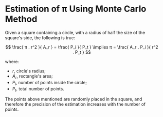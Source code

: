 # Estimation of π Using Monte Carlo Method

Given a square containing a circle, with a radius of half the size of the square's side, the following is true:

$$ \frac{ π . r^2 }{ A_r } = \frac{ P_i }{ P_t } \implies π = \frac{ A_r . P_i }{ r^2 . P_t } $$

where:

- $r$, circle's radius;
- $A_r$, rectangle's area;
- $P_i$, number of points inside the circle;
- $P_t$, total number of points.

The points above mentioned are randomly placed in the square, and therefore the precision of the estimation increases with the number of points.
